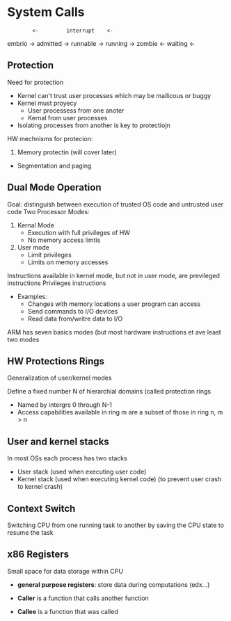 # System Calls

            <-         interrupt    <-
embrio -> admitted -> runnable -> running -> zombie
            <-         waiting     <-


## Protection

Need for protection
- Kernel can't trust user processes which may be mailicous or buggy
- Kernel must proyecy
    - User processess from one anoter
    - Kernal from user processes
- Isolating processes from another is key to protectiojn

HW mechnisms for protecion:
1. Memory protectin (will cover later)
-  Segmentation and paging


## Dual Mode Operation
Goal: distinguish between execution of trusted OS code and untrusted user code
Two Processor Modes:
1. Kernal Mode
    - Execution with full privileges of HW
    - No memory access limtis
2. User mode
    - Limit privileges
    - Limits on memory accesses

Instructions available in kernel mode, but not in user mode, are previleged instructions
Privileges instructions
- Examples:
    - Changes with memory locations a user program can access
    - Send commands to I/O devices
    - Read data from/writre data to I/O

ARM has seven basics modes (but most hardware instructions et ave least two modes

## HW Protections Rings
Generalization of user/kernel modes

Define a fixed number N of hierarchial domains (called protection rings
- Named by intergrs 0 through N-1
- Access capabilities available in ring m are a subset of those in ring n, m > n


## User and kernel stacks
In most OSs each process has two stacks
- User stack (used when executing user code)
- Kernel stack (used when executing kernel code) (to prevent user crash to kernel crash)

## Context Switch 
Switching CPU from one running task to another by saving the CPU state to resume the task


## x86 Registers

Small space for data storage within CPU
- **general purpose registers**: store data during computations (edx...)

- **Caller** is a function that calls another function
- **Callee** is a function that was called


